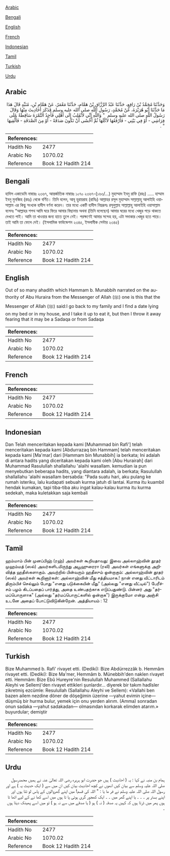 [Arabic](#arabic)

[Bengali](#bengali)

[English](#english)

[French](#french)

[Indonesian](#indonesian)

[Tamil](#tamil)

[Turkish](#turkish)

[Urdu](#urdu)

## Arabic


<div dir="rtl" lang="ar" style={{fontSize:'larger',backgroundColor:'#f8f9fa',padding:20}}>
وَحَدَّثَنَا مُحَمَّدُ بْنُ رَافِعٍ، حَدَّثَنَا عَبْدُ الرَّزَّاقِ بْنُ هَمَّامٍ، حَدَّثَنَا مَعْمَرٌ، عَنْ هَمَّامِ بْنِ، مُنَبِّهٍ قَالَ هَذَا مَا حَدَّثَنَا أَبُو هُرَيْرَةَ، عَنْ مُحَمَّدٍ، رَسُولِ اللَّهِ صلى الله عليه وسلم فَذَكَرَ أَحَادِيثَ مِنْهَا وَقَالَ رَسُولُ اللَّهِ صلى الله عليه وسلم ‏ "‏ وَاللَّهِ إِنِّي لأَنْقَلِبُ إِلَى أَهْلِي فَأَجِدُ التَّمْرَةَ سَاقِطَةً عَلَى فِرَاشِي - أَوْ فِي بَيْتِي - فَأَرْفَعُهَا لآكُلَهَا ثُمَّ أَخْشَى أَنْ تَكُونَ صَدَقَةً - أَوْ مِنَ الصَّدَقَةِ - فَأُلْقِيهَا ‏"‏ ‏.‏
</div>
<div style={{backgroundColor:'#f8f9fa',padding:20, marginBottom: 10}}><table> <thead> <tr> <th>References:</th> <th></th> </tr> </thead> <tbody><tr><td>Hadith No</td><td>2477</td></tr><tr><td>Arabic No</td><td>1070.02</td></tr><tr><td>Reference</td><td>Book 12 Hadith 214</td></tr></tbody></table></div>

## Bengali


<div dir="ltr" lang="bn" style={{fontSize:'larger',backgroundColor:'#f8f9fa',padding:20}}>
হাদিস একাডেমি নাম্বারঃ ২৩৬৭, আন্তর্জাতিক নাম্বারঃ ১০৭০ ২৩৬৭-(১৬৩/...) মুহাম্মাদ ইবনু রাফি (রহঃ) ..... হাম্মাম ইবনু মুনব্বিহ (রহঃ) থেকে বর্ণিত। তিনি বলেন, আবূ হুরায়রাহ (রাযিঃ) আল্লাহর রসূল মুহাম্মাদ সাল্লাল্লাহু আলাইহি ওয়াসাল্লাম এর কিছু সংখ্যক হাদীস বর্ণনা করেন। তার মধ্যে একটি হাদীস নিম্নরূপঃ রসূলুল্লাহ সাল্লাল্লাহু আলাইহি ওয়াসাল্লাম বলেনঃ “আল্লাহর শপথ আমি ঘরে ফিরে আমার বিছানায় অথবা (তিনি বলেছেন) আমার ঘরের মধ্যে খেজুর পড়ে থাকতে দেখতে পাই। আমি তা খাওয়ার জন্য হাতে তুলে নেই। পরক্ষণেই আমার সন্দেহ হয়, এটা সদাকার খেজুর হতে পারে। তাই আমি তা ফেলে দেই। (ইসলামিক ফাউন্ডেশন ২৩৪৫, ইসলামীক সেন্টার ২৩৪৫)
</div>
<div style={{backgroundColor:'#f8f9fa',padding:20, marginBottom: 10}}><table> <thead> <tr> <th>References:</th> <th></th> </tr> </thead> <tbody><tr><td>Hadith No</td><td>2477</td></tr><tr><td>Arabic No</td><td>1070.02</td></tr><tr><td>Reference</td><td>Book 12 Hadith 214</td></tr></tbody></table></div>

## English


<div dir="ltr" lang="en" style={{fontSize:'larger',backgroundColor:'#f8f9fa',padding:20}}>
Out of so many ahadith which Hammam b. Munabbih narrated on the authority of Abu Huraira from the Messenger of Allah (ﷺ) one is this that the Messenger of Allah (ﷺ) said:I go back to my family and I find a date lying on my bed or in my house, and I take it up to eat it, but then I throw it away fearing that it may be a Sadaqa or from Sadaqa
</div>
<div style={{backgroundColor:'#f8f9fa',padding:20, marginBottom: 10}}><table> <thead> <tr> <th>References:</th> <th></th> </tr> </thead> <tbody><tr><td>Hadith No</td><td>2477</td></tr><tr><td>Arabic No</td><td>1070.02</td></tr><tr><td>Reference</td><td>Book 12 Hadith 214</td></tr></tbody></table></div>

## French


<div dir="ltr" lang="fr" style={{fontSize:'larger',backgroundColor:'#f8f9fa',padding:20}}>

</div>
<div style={{backgroundColor:'#f8f9fa',padding:20, marginBottom: 10}}><table> <thead> <tr> <th>References:</th> <th></th> </tr> </thead> <tbody><tr><td>Hadith No</td><td>2477</td></tr><tr><td>Arabic No</td><td>1070.02</td></tr><tr><td>Reference</td><td>Book 12 Hadith 214</td></tr></tbody></table></div>

## Indonesian


<div dir="ltr" lang="id" style={{fontSize:'larger',backgroundColor:'#f8f9fa',padding:20}}>
Dan Telah menceritakan kepada kami [Muhammad bin Rafi'] telah menceritakan kepada kami [Abdurrazaq bin Hammam] telah menceritakan kepada kami [Ma'mar] dari [Hammam bin Munabbih] ia berkata; Ini adalah di antara hadits yang diceritakan kepada kami oleh [Abu Hurairah] dari Muhammad Rasulullah shallallahu 'alaihi wasallam. kemudian ia pun menyebutkan beberapa hadits, yang diantara adalah, ia berkata; Rasulullah shallallahu 'alaihi wasallam bersabda: "Pada suatu hari, aku pulang ke rumah isteriku, lalu kudapati sebuah kurma jatuh di lantai. Kurma itu kuambil hendak kumakan, tapi tiba-tiba aku ingat kalau-kalau kurma itu kurma sedekah, maka kuletakkan saja kembali
</div>
<div style={{backgroundColor:'#f8f9fa',padding:20, marginBottom: 10}}><table> <thead> <tr> <th>References:</th> <th></th> </tr> </thead> <tbody><tr><td>Hadith No</td><td>2477</td></tr><tr><td>Arabic No</td><td>1070.02</td></tr><tr><td>Reference</td><td>Book 12 Hadith 214</td></tr></tbody></table></div>

## Tamil


<div dir="ltr" lang="ta" style={{fontSize:'larger',backgroundColor:'#f8f9fa',padding:20}}>
ஹம்மாம் பின் முனப்பிஹ் (ரஹ்) அவர்கள் கூறியதாவது: இவை அல்லாஹ்வின் தூதர் முஹம்மத் (ஸல்) அவர்களிடமிருந்து அபூஹுரைரா (ரலி) அவர்கள் எங்களுக்கு அறிவித்த ஹதீஸ்களாகும். அவற்றில் பின்வரும் ஹதீஸும் ஒன்றாகும்: அல்லாஹ்வின் தூதர் (ஸல்) அவர்கள் கூறினார்கள்: அல்லாஹ்வின் மீது சத்தியமாக.! நான் எனது வீட்டாரிடம் திரும்பிச் செல்லும் போது "எனது படுக்கையின் மீது" (அல்லது "எனது வீட்டில்") பேரீச்சம் பழம் கிடப்பதைப் பார்த்து, அதை உண்பதற்காக எடுப்பதுண்டு. பின்னர் அது "தர்மப்பொருளாக" (அல்லது "தர்மப்பொருட்களில் ஒன்றாக") இருக்குமோ என்று அஞ்சி உடனே அதைப் போட்டுவிடுகின்றேன். அத்தியாயம் : 12
</div>
<div style={{backgroundColor:'#f8f9fa',padding:20, marginBottom: 10}}><table> <thead> <tr> <th>References:</th> <th></th> </tr> </thead> <tbody><tr><td>Hadith No</td><td>2477</td></tr><tr><td>Arabic No</td><td>1070.02</td></tr><tr><td>Reference</td><td>Book 12 Hadith 214</td></tr></tbody></table></div>

## Turkish


<div dir="ltr" lang="tr" style={{fontSize:'larger',backgroundColor:'#f8f9fa',padding:20}}>
Bize Muhammed b. Rafi' rivayet etti. (Dediki): Bize Abdürrezzâk b. Hemmâm rivayet etti. (Dediki): Bize Ma'mer, Hemmâm b. Münebbih'den naklen rivayet etti. Hemmâm: Bize Ebû Hureyre'nin Resulullah Muhammed (Sallallahu Aleyhi ve Sellem)'den rivayet ettikleri şunlardır... diyerek bir takım hadîsler zikretmiş ez­cümle: Resulullah (Sallallahu Aleyhi ve Sellem): «Vallahi ben bazen ailem nezdine döner de döşeğimin üzerine —ya­hut evimin içine— düşmüş bir hurma bulur, yemek için onu yerden alırım. (Amma) sonradan onun sadaka —yahut sadakadan— olmasından korkarak elimden atarım.» buyurdular; demiştir
</div>
<div style={{backgroundColor:'#f8f9fa',padding:20, marginBottom: 10}}><table> <thead> <tr> <th>References:</th> <th></th> </tr> </thead> <tbody><tr><td>Hadith No</td><td>2477</td></tr><tr><td>Arabic No</td><td>1070.02</td></tr><tr><td>Reference</td><td>Book 12 Hadith 214</td></tr></tbody></table></div>

## Urdu


<div dir="rtl" lang="ur" style={{fontSize:'larger',backgroundColor:'#f8f9fa',padding:20}}>
ہمام بن منبہ نے کہا : یہ ( احادیث ) ہیں جو حضرت ابو ہریرہ رضی اللہ تعالیٰ عنہ نے ہمیں محمدرسول صلی اللہ علیہ وسلم سے بیان کیں انھوں نے کچھ احادیث بیان کیں ان میں سے ( ایک حدیث یہ ) ہے اور رسول اللہ صلی اللہ علیہ وسلم نے فر ما یا : " اللہ کی قسم! میں اپنے گھروالوں کے پاس لو ٹتا ہوں اور اپنے بستر پر ۔ ۔ ۔ یا اپنے گھر میں ۔ ۔ ایک کھجور گری ہوئی پا تا ہوں میں اسے کھا نے کے لیے اٹھا تا ہوں پھر میں ڈرتا ہوں کہ کہیں یہ صدقہ ( نہ ) ہو ( یا صدقے میں سے نہ ہو ) تو میں اسے پھینک دیتا ہوں ۔
</div>
<div style={{backgroundColor:'#f8f9fa',padding:20, marginBottom: 10}}><table> <thead> <tr> <th>References:</th> <th></th> </tr> </thead> <tbody><tr><td>Hadith No</td><td>2477</td></tr><tr><td>Arabic No</td><td>1070.02</td></tr><tr><td>Reference</td><td>Book 12 Hadith 214</td></tr></tbody></table></div>